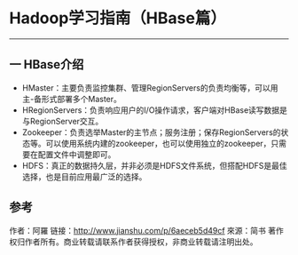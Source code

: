 # Hadoop学习指南（HBase篇）
-------

## 一 HBase介绍

- HMaster：主要负责监控集群、管理RegionServers的负责均衡等，可以用主-备形式部署多个Master。
- HRegionServers：负责响应用户的I/O操作请求，客户端对HBase读写数据是与RegionServer交互。
- Zookeeper：负责选举Master的主节点；服务注册；保存RegionServers的状态等。可以使用系统内建的zookeeper，也可以使用独立的zookeeper，只需要在配置文件中调整即可。
- HDFS：真正的数据持久层，并非必须是HDFS文件系统，但搭配HDFS是最佳选择，也是目前应用最广泛的选择。







## 参考
作者：阿羅
链接：http://www.jianshu.com/p/6aeceb5d49cf
來源：简书
著作权归作者所有。商业转载请联系作者获得授权，非商业转载请注明出处。